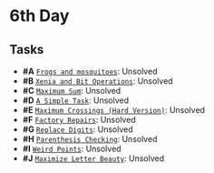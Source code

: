 # 6th Day

## Tasks

- **#A** [`Frogs and mosquitoes`](A%20-%20Frogs%20and%20mosquitoes/A.pdf): Unsolved
- **#B** [`Xenia and Bit Operations`](B%20-%20Xenia%20and%20Bit%20Operations/B.pdf): Unsolved
- **#C** [`Maximum Sum`](C%20-%20Maximum%20Sum/C.pdf): Unsolved
- **#D** [`A Simple Task`](D%20-%20A%20Simple%20Task/D.pdf): Unsolved
- **#E** [`Maximum Crossings (Hard Version)`](E%20-%20Maximum%20Crossings%20(Hard%20Version)/E.pdf): Unsolved
- **#F** [`Factory Repairs`](F%20-%20Factory%20Repairs/F.pdf): Unsolved
- **#G** [`Replace Digits`](G%20-%20Replace%20Digits/G.pdf): Unsolved
- **#H** [`Parenthesis Checking`](H%20-%20Parenthesis%20Checking/H.pdf): Unsolved
- **#I** [`Weird Points`](I%20-%20Weird%20Points/I.pdf): Unsolved
- **#J** [`Maximize Letter Beauty`](J%20-%20Maximize%20Letter%20Beauty/J.pdf): Unsolved